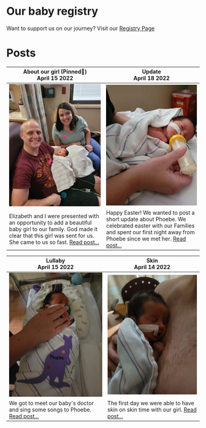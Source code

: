 <!-- # Photos
If you are just here for photos, you will find them throughout the site, But you can also view all of the photos/videos in my google drive link. we will continue to add photos and videos every day.

[Click here for all google drive photos](https://drive.google.com/drive/u/0/folders/1er6h1sBKArrKzIAYFiDsrEpOqSbdnln6) -->

# Our baby registry
Want to support us on our journey? Visit our [Registry Page](/registry)


# Posts


| About our girl (Pinned📌) <br> April 15 2022 | Update <br> April 18 2022 |
| ----------- | ----------- |
| [![First Family Photo](/images/April-13-2022/20220413_172133.jpg)](/blog/about-phoebe) | [![First Family Photo](/images/April-17-2022/update.jpg)](/blog/update) |
| Elizabeth and I were presented with an opportunity to add a beautiful baby girl to our family. God made it clear that this girl was sent for us. She came to us so fast. [Read post...](/blog/about-phoebe) | Happy Easter! We wanted to post a short update about Phoebe. We celebrated easter with our Families and spent our first night away from Phoebe since we met her. [Read post...](/blog/update) |





|   Lullaby <br> April 15 2022   | Skin <br> April 14 2022 |
| ----------- | ----------- |
| [![photo](/images/April-15-2022/20220415_220630.jpg)](/blog/lullaby)   | [![baby on chest](/images/April-14-2022/skin.jpg)](/blog/skin)        |
| We got to meet our baby's doctor and sing some songs to Phoebe. [Read post...](/blog/lullaby)  | The first day we were able to have skin on skin time with our girl. [Read post...](/blog/skin) |



